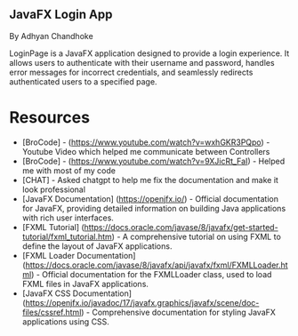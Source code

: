 ## JavaFX Login App 
 
By Adhyan Chandhoke

LoginPage is a JavaFX application designed to provide a login experience. It allows users
to authenticate with their username and password, handles error messages for incorrect credentials,
and seamlessly redirects authenticated users to a specified page.

# Resources
- [BroCode] - (https://www.youtube.com/watch?v=wxhGKR3PQpo) - Youtube Video which helped me communicate between Controllers
- [BroCode] - (https://www.youtube.com/watch?v=9XJicRt_FaI) - Helped me with most of my code
- [CHAT] - Asked chatgpt to help me fix the documentation and make it look professional
- [JavaFX Documentation] (https://openjfx.io/) - Official documentation for JavaFX, providing detailed information on building Java applications with rich user interfaces.
- [FXML Tutorial] (https://docs.oracle.com/javase/8/javafx/get-started-tutorial/fxml_tutorial.htm) - A comprehensive tutorial on using FXML to define the layout of JavaFX applications.
- [FXML Loader Documentation] (https://docs.oracle.com/javase/8/javafx/api/javafx/fxml/FXMLLoader.html) - Official documentation for the FXMLLoader class, used to load FXML files in JavaFX applications.
- [JavaFX CSS Documentation] (https://openjfx.io/javadoc/17/javafx.graphics/javafx/scene/doc-files/cssref.html) - Comprehensive documentation for styling JavaFX applications using CSS.
